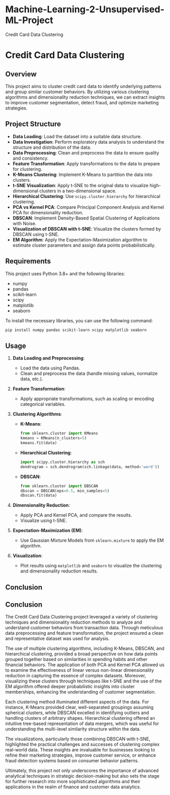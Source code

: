 # Machine-Learning-2-Unsupervised-ML-Project
Credit Card Data Clustering 
# Credit Card Data Clustering

## Overview 
This project aims to cluster credit card data to identify underlying patterns and group similar customer behaviors. By utilizing various clustering algorithms and dimensionality reduction techniques, we can extract insights to improve customer segmentation, detect fraud, and optimize marketing strategies.

## Project Structure

- **Data Loading**: Load the dataset into a suitable data structure.
- **Data Investigation**: Perform exploratory data analysis to understand the structure and distribution of the data.
- **Data Preprocessing**: Clean and preprocess the data to ensure quality and consistency.
- **Feature Transformation**: Apply transformations to the data to prepare for clustering.
- **K-Means Clustering**: Implement K-Means to partition the data into clusters.
- **t-SNE Visualization**: Apply t-SNE to the original data to visualize high-dimensional clusters in a two-dimensional space.
- **Hierarchical Clustering**: Use `scipy.cluster.hierarchy` for hierarchical clustering.
- **PCA vs Kernel PCA**: Compare Principal Component Analysis and Kernel PCA for dimensionality reduction.
- **DBSCAN**: Implement Density-Based Spatial Clustering of Applications with Noise.
- **Visualization of DBSCAN with t-SNE**: Visualize the clusters formed by DBSCAN using t-SNE.
- **EM Algorithm**: Apply the Expectation-Maximization algorithm to estimate cluster parameters and assign data points probabilistically.

## Requirements

This project uses Python 3.8+ and the following libraries:
- numpy
- pandas
- scikit-learn
- scipy
- matplotlib
- seaborn

To install the necessary libraries, you can use the following command:

```bash
pip install numpy pandas scikit-learn scipy matplotlib seaborn
```

## Usage

1. **Data Loading and Preprocessing**:
   - Load the data using Pandas.
   - Clean and preprocess the data (handle missing values, normalize data, etc.).

2. **Feature Transformation**:
   - Apply appropriate transformations, such as scaling or encoding categorical variables.

3. **Clustering Algorithms**:
   - **K-Means**:
     ```python
     from sklearn.cluster import KMeans
     kmeans = KMeans(n_clusters=5)
     kmeans.fit(data)
     ```
   - **Hierarchical Clustering**:
     ```python
     import scipy.cluster.hierarchy as sch
     dendrogram = sch.dendrogram(sch.linkage(data, method='ward'))
     ```
   - **DBSCAN**:
     ```python
     from sklearn.cluster import DBSCAN
     dbscan = DBSCAN(eps=0.5, min_samples=5)
     dbscan.fit(data)
     ```

4. **Dimensionality Reduction**:
   - Apply PCA and Kernel PCA, and compare the results.
   - Visualize using t-SNE.

5. **Expectation-Maximization (EM)**:
   - Use Gaussian Mixture Models from `sklearn.mixture` to apply the EM algorithm.

6. **Visualization**:
   - Plot results using `matplotlib` and `seaborn` to visualize the clustering and dimensionality reduction results.


## Conclusion

## Conclusion

The Credit Card Data Clustering project leveraged a variety of clustering techniques and dimensionality reduction methods to analyze and understand customer behaviors from transaction data. Through meticulous data preprocessing and feature transformation, the project ensured a clean and representative dataset was used for analysis. 

The use of multiple clustering algorithms, including K-Means, DBSCAN, and hierarchical clustering, provided a broad perspective on how data points grouped together based on similarities in spending habits and other financial behaviors. The application of both PCA and Kernel PCA allowed us to examine the effectiveness of linear versus non-linear dimensionality reduction in capturing the essence of complex datasets. Moreover, visualizing these clusters through techniques like t-SNE and the use of the EM algorithm offered deeper probabilistic insights into cluster memberships, enhancing the understanding of customer segmentation.

Each clustering method illuminated different aspects of the data. For instance, K-Means provided clear, well-separated groupings assuming spherical clusters, while DBSCAN excelled in identifying outliers and handling clusters of arbitrary shapes. Hierarchical clustering offered an intuitive tree-based representation of data mergers, which was useful for understanding the multi-level similarity structure within the data.

The visualizations, particularly those combining DBSCAN with t-SNE, highlighted the practical challenges and successes of clustering complex real-world data. These insights are invaluable for businesses looking to refine their marketing strategies, improve customer service, or enhance fraud detection systems based on consumer behavior patterns.

Ultimately, this project not only underscores the importance of advanced analytical techniques in strategic decision-making but also sets the stage for further research into more sophisticated algorithms and their applications in the realm of finance and customer data analytics.
